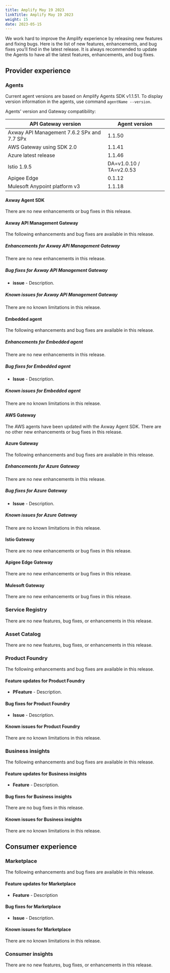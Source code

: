 ```yaml
---
title: Amplify May 19 2023
linkTitle: Amplify May 19 2023
weight: 15
date: 2023-05-15
---
```

We work hard to improve the Amplify experience by releasing new features and fixing bugs. Here is the list of new features, enhancements, and bug fixes you’ll find in the latest release.  It is always recommended to update the Agents to have all the latest features, enhancements, and bug fixes.

## Provider experience

### Agents

Current agent versions are based on Amplify Agents SDK v1.1.51. To display version information in the agents, use command `agentName --version`.

Agents' version and Gateway compatibility:

| API Gateway version                        | Agent version           |
|--------------------------------------------|-------------------------|
| Axway API Management 7.6.2 SPx and 7.7 SPx | 1.1.50                  |
| AWS Gateway using SDK 2.0                  | 1.1.41                  |
| Azure latest release                       | 1.1.46                  |
| Istio 1.9.5                                | DA=v1.0.10 / TA=v2.0.53 |
| Apigee Edge                                | 0.1.12                  |
| Mulesoft Anypoint platform v3              | 1.1.18                  |

#### Axway Agent SDK

There are no new enhancements or bug fixes in this release.

#### Axway API Management Gateway

The following enhancements and bug fixes are available in this release.

##### Enhancements for Axway API Management Gateway

There are no new enhancements in this release.

##### Bug fixes for Axway API Management Gateway

* **issue** - Description.

##### Known issues for Axway API Management Gateway

There are no known limitations in this release.

#### Embedded agent

The following enhancements and bug fixes are available in this release.

##### Enhancements for Embedded agent

There are no new enhancements in this release.

##### Bug fixes for Embedded agent

* **Issue** - Description.

##### Known issues for Embedded agent

There are no known limitations in this release.

#### AWS Gateway

The AWS agents have been updated with the Axway Agent SDK. There are no other new enhancements or bug fixes in this release.

#### Azure Gateway

The following enhancements and bug fixes are available in this release.

##### Enhancements for Azure Gateway

There are no new enhancements in this release.

##### Bug fixes for Azure Gateway

* **Issue** - Description.

##### Known issues for Azure Gateway

There are no known limitations in this release.

#### Istio Gateway

There are no new enhancements or bug fixes in this release.

#### Apigee Edge Gateway

There are no new enhancements or bug fixes in this release.

#### Mulesoft Gateway

There are no new enhancements or bug fixes in this release.

### Service Registry

There are no new features, bug fixes, or enhancements in this release.

### Asset Catalog

There are no new features, bug fixes, or enhancements in this release.

### Product Foundry

The following enhancements and bug fixes are available in this release.

#### Feature updates for Product Foundry

* **PFeature** - Description.

#### Bug fixes for Product Foundry

* **Issue** - Description.

#### Known issues for Product Foundry

There are no known limitations in this release.

### Business insights

The following enhancements and bug fixes are available in this release.

#### Feature updates for Business insights

* **Feature** - Description.

#### Bug fixes for Business insights

There are no bug fixes in this release.

#### Known issues for Business insights

There are no known limitations in this release.

## Consumer experience

### Marketplace

The following enhancements and bug fixes are available in this release.

#### Feature updates for Marketplace

* **Feature** - Description

#### Bug fixes for Marketplace

* **Issue** - Description.

#### Known issues for Marketplace

There are no known limitations in this release.

### Consumer insights

There are no new features, bug fixes, or enhancements in this release.
